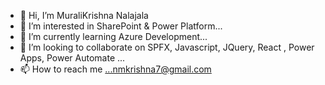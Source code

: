 - 👋 Hi, I’m MuraliKrishna Nalajala
- 👀 I’m interested in SharePoint & Power Platform...
- 🌱 I’m currently learning Azure Development...
- 💞️ I’m looking to collaborate on SPFX, Javascript, JQuery, React , Power Apps, Power Automate ...
- 📫 How to reach me ...nmkrishna7@gmail.com

<!---
nmkrishna7/nmkrishna7 is a ✨ special ✨ repository because its `README.md` (this file) appears on your GitHub profile.
You can click the Preview link to take a look at your changes.
--->

